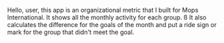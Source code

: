 Hello, user, this app is an organizational metric that I built for Mops International.
It shows all the monthly activity for each group.
ß
It also calculates the difference for the goals of the month and put a ride sign or mark for the group that didn't meet the goal.